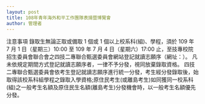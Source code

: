 ```yaml
---
layout: post
title: 108年青年海外和平工作團隊表揚暨博覽會
author: 管理者
---
```


注意事項
錄取生無論正取或備取 1 個或 1 個以上校系科(組)、學程，須於 109 年 7 月 1 日（星期三）10:00 至 109 年 7 月 4 日（星期六）17:00 止，至技專校院招生委員會聯合會之四技二專聯合甄選委員會網站登記就讀志願序（網址：）。 凡未依規定期間方式登記就讀志願序者，一律不予分發，視同放棄錄取資格。
四技二專聯合甄選委員會依考生登記就讀志願序進行統一分發，考生經分發錄取後，始取得該校系科組學程之錄取入學資格;原住民考生(或離島考生)如同獲同一校系科(組)之一般考生名額及原住民生名額(離島考生)分發機會時，以一般考生名額優先分發。
